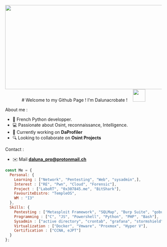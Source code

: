 <p align="center">
    <img src="https://i.ibb.co/hCkwG8K/ezgif-5-e055743c0e.gif" width="850" height="270"></img>
# Welcome to my Github Page ! I'm Dalunacrobate ! &emsp;<img src="https://github.com/TheDudeThatCode/TheDudeThatCode/blob/master/Assets/Hi.gif" width="40px">

About me :
- 🚀 French Python developper.
- 💻 Passionate about Osint, reconnaissance, Intelligence.
- 🔭 Currently working on <strong>DaProfiler</strong>
- 🔍 Looking to collaborate on <strong>Osint Projects</strong>

Contact :
- ✉️ Mail **daluna_pro@protonmail.ch**

```js
const Me = {
  Personal: {
    Learning : ["Network", "Pentesting", "Web", "sysadmin",],
    Interest : ["RE", "Pwn", "Cloud", "Forensic"],
    Project : ["LaboRT", "0x307845.me", "BitShark"],
    FavouriteDistro: "TempleOS",
    WM : "I3"
  },
  Skills: {
    Pentesting : ["Metasploit Framework", "SQLMap", "Burp Suite", "gobuster" , "and more ..."],
    Programming : ["C", "JS", "Powershell", "Python", "PHP", "Bash"],
    Sysadmin : ["active directory", "crontab", "grafana", "stormshield", "Cisco"],
    Virtualization : ["Docker", "Vmware", "Proxmox", "Hyper V"],
    Certification : ["CCNA, eJPT"]
  }
};
